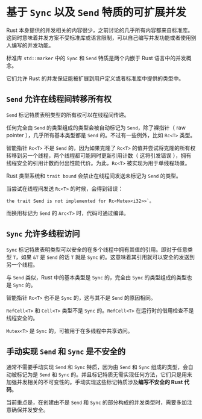 # 基于 `Sync` 以及 `Send` 特质的可扩展并发

Rust 本身提供的并发相关的内容很少，之前讨论的几乎所有内容都来自标准库。这同时意味着并发方案不受标准库或语言限制，可以自己编写并发功能或者使用别人编写的并发功能。

标准库 `std::marker` 中的 `Sync` 和 `Send` 特质是两个内嵌于 Rust 语言中的并发概念。

它们允许 Rust 的并发保证能被扩展到用户定义或者标准库中提供的类型中。

## `Send` 允许在线程间转移所有权

`Send` 标记特质表明类型的所有权可以在线程间传递。

任何完全由 `Send` 的类型组成的类型会被自动标记为 `Send`，除了裸指针（ raw pointer ），几乎所有基本类型都是 `Send` 的。不过有一些例外，比如 `Rc<T>` 类型。

智能指针 `Rc<T>` 不是 `Send` 的，因为如果克隆了 `Rc<T>` 的值并尝试将克隆的所有权转移到另一个线程，两个线程都可能同时更新引用计数（ 这将引发错误 ），拥有线程安全的引用计数而付出性能代价。为此，`Rc<T>` 被实现为用于单线程场景。

Rust 类型系统和 `trait bound` 会禁止在线程间发送未标记为 `Send` 的类型。

当尝试在线程间发送 `Rc<T>` 的时候，会得到错误：

```shell
the trait Send is not implemented for Rc<Mutex<i32>>`。
```

而换用标记为 `Send` 的 `Arc<T>` 时，代码可通过编译。

## `Sync` 允许多线程访问

`Sync` 标记特质表明类型可以安全的在多个线程中拥有其值的引用。即对于任意类型 `T`，如果 `&T` 是 `Send` 的话 `T` 就是 `Sync` 的。这意味着其引用就可以安全的发送到另一个线程。

与 `Send` 类似，Rust 中的基本类型是 `Sync` 的，完全由 `Sync` 的类型组成的类型也是 `Sync` 的。

智能指针 `Rc<T>` 也不是 `Sync` 的，这与其不是 `Send` 的原因相同。

`RefCell<T>` 和 `Cell<T>` 类型不是 `Sync` 的。`RefCell<T>` 在运行时的借用检查不是线程安全的。

`Mutex<T>` 是 `Sync` 的，可被用于在多线程中共享访问。

## 手动实现 `Send` 和 `Sync` 是不安全的

通常不需要手动实现 `Send` 和 `Sync` 特质，因为由 `Send` 和 `Sync` 组成的类型，会自动被标记为是 `Send` 和 `Sync` 的。并且标记特质无需实现任何方法，它们只是用来加强并发相关的不可变性的。手动实现这些标记特质涉及**编写不安全的 Rust 代码**。

当前重点是，在创建由不是 `Send` 和 `Sync` 的部分构成的并发类型时，需要多加注意确保并发安全。

